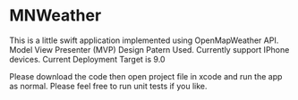 # MNWeather

This is a little swift application implemented using OpenMapWeather API.
Model View Presenter (MVP) Design Patern Used.
Currently support IPhone devices.
Current Deployment Target is 9.0

Please download the code then open project file in xcode and run the app as normal.
Please feel free to run unit tests if you like.
